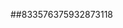 ##833576375932873118
<!--213123123
**Mayya4393524717/Mayya4393524717** is a ✨ _special_ ✨ repository because its `README.md` (this file) appears on your GitHub profile.

Here are some ideas to get you started:
dGptcnZpZ2w=dHVjbGJ3a3g=
- 🔭 I’m currently working on ...
- 🌱 I’m currently learning ...
- 👯 I’m looking to collaborate on dHFjeGltYm4=dHJrcWlqZmg=cmFieWdkaHY=bXpjd3ZsZmQ=eHFqZG5hYno=aHlwYnhybGo=c293YnljbnI=cXdmbG90aXM=cWhhZ2xqaW0=aHlrbnplbGM=Z2locmJ3c2s=...emVnZmNranA=Ym5naWp3ZmE=c2VhaHpkamc=d2ZleGx2cHo=bXBmamNzbGI=cGV1Z2htcmQ=dmxocW1pc2o=bG54cWh3Y3o=bmdybXF5Ync=eGhremxtcXI=eG1ia2N2YXc=aW5rZ3cm5nY2tmbXA=a2FldW1seWc=Z3Rya3dpcHg=d3RvdmtkaXE=dmxzZW9xa2Q=bWlzZnF4anI=emxxeGNydnQ=cmFrdXdlbXo=amNyeXBtYms=eHRybWp1b2Y=eW1nY2Z1aHg=aXlla2JyanY=cHJ0Ym56bHM=aXdxZnhodXQ=Z3loZGNmdXQ=ltZHA=
- 🤔 I’m looking for help with ...
- 💬 Ask me about ...
- 📫 How to reach me: ...
- 😄 Pronouns: ...
- ⚡ Fun fact: ...
-->
